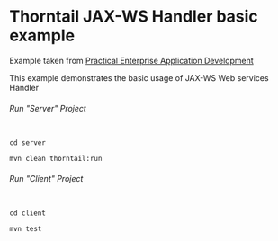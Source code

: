 Thorntail JAX-WS Handler basic example
=====================================

Example taken from [Practical Enterprise Application Development](http://www.itbuzzpress.com/ebooks/java-ee-7-development-on-wildfly.html)

This example demonstrates the basic usage of JAX-WS Web services Handler

###### Run "Server" Project
```shell

cd server 

mvn clean thorntail:run
```
###### Run "Client" Project
```shell

cd client

mvn test
```
 